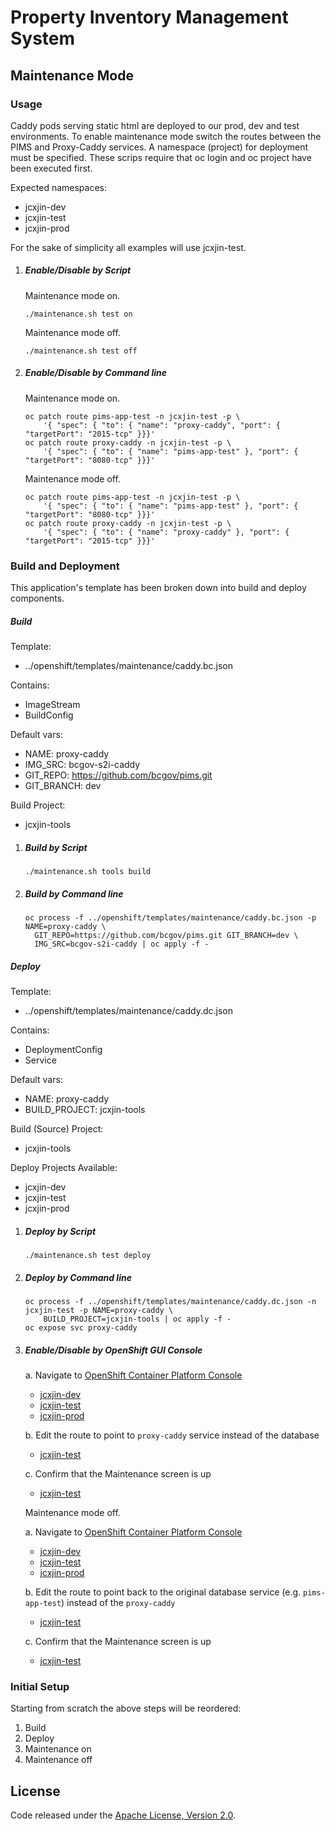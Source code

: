 # Property Inventory Management System

## Maintenance Mode

### Usage

Caddy pods serving static html are deployed to our prod, dev and test environments. To enable maintenance mode switch the routes between the PIMS and Proxy-Caddy services. A namespace (project) for deployment must be specified. These scrips require that oc login and oc project have been executed first.

Expected namespaces:

- jcxjin-dev
- jcxjin-test
- jcxjin-prod

For the sake of simplicity all examples will use jcxjin-test.

1. ##### Enable/Disable by Script

   Maintenance mode on.

   ```
   ./maintenance.sh test on
   ```

   Maintenance mode off.

   ```
   ./maintenance.sh test off
   ```

2. ##### Enable/Disable by Command line

   Maintenance mode on.

   ```
   oc patch route pims-app-test -n jcxjin-test -p \
       '{ "spec": { "to": { "name": "proxy-caddy", "port": { "targetPort": "2015-tcp" }}}'
   oc patch route proxy-caddy -n jcxjin-test -p \
       '{ "spec": { "to": { "name": "pims-app-test" }, "port": { "targetPort": "8080-tcp" }}}'
   ```

   Maintenance mode off.

   ```
   oc patch route pims-app-test -n jcxjin-test -p \
       '{ "spec": { "to": { "name": "pims-app-test" }, "port": { "targetPort": "8080-tcp" }}}'
   oc patch route proxy-caddy -n jcxjin-test -p \
       '{ "spec": { "to": { "name": "proxy-caddy" }, "port": { "targetPort": "2015-tcp" }}}'
   ```

### Build and Deployment

This application's template has been broken down into build and deploy components.

##### Build

Template:

- ../openshift/templates/maintenance/caddy.bc.json

Contains:

- ImageStream
- BuildConfig

Default vars:

- NAME: proxy-caddy
- IMG_SRC: bcgov-s2i-caddy
- GIT_REPO: https://github.com/bcgov/pims.git
- GIT_BRANCH: dev

Build Project:

- jcxjin-tools

1. ##### Build by Script

   ```
   ./maintenance.sh tools build
   ```

2. ##### Build by Command line

   ```
   oc process -f ../openshift/templates/maintenance/caddy.bc.json -p NAME=proxy-caddy \
     GIT_REPO=https://github.com/bcgov/pims.git GIT_BRANCH=dev \
     IMG_SRC=bcgov-s2i-caddy | oc apply -f -

   ```

##### Deploy

Template:

- ../openshift/templates/maintenance/caddy.dc.json

Contains:

- DeploymentConfig
- Service

Default vars:

- NAME: proxy-caddy
- BUILD_PROJECT: jcxjin-tools

Build (Source) Project:

- jcxjin-tools

Deploy Projects Available:

- jcxjin-dev
- jcxjin-test
- jcxjin-prod

1. ##### Deploy by Script

   ```
   ./maintenance.sh test deploy
   ```

2. ##### Deploy by Command line

   ```
   oc process -f ../openshift/templates/maintenance/caddy.dc.json -n jcxjin-test -p NAME=proxy-caddy \
       BUILD_PROJECT=jcxjin-tools | oc apply -f -
   oc expose svc proxy-caddy
   ```

3. ##### Enable/Disable by OpenShift GUI Console

   a. Navigate to [OpenShift Container Platform Console](https://console.pathfinder.gov.bc.ca:8443/console/)

   - [jcxjin-dev](https://console.pathfinder.gov.bc.ca:8443/console/project/jcxjin-dev/browse/routes)
   - [jcxjin-test](https://console.pathfinder.gov.bc.ca:8443/console/project/jcxjin-test/browse/routes)
   - [jcxjin-prod](https://console.pathfinder.gov.bc.ca:8443/console/project/jcxjin-prod/browse/routes)

   b. Edit the route to point to `proxy-caddy` service instead of the database

   - [jcxjin-test](https://console.pathfinder.gov.bc.ca:8443/console/project/jcxjin-test/edit/routes/pims-app-test)

   c. Confirm that the Maintenance screen is up

   - [jcxjin-test](https://pims-test.pathfinder.gov.bc.ca/)

   Maintenance mode off.

   a. Navigate to [OpenShift Container Platform Console](https://console.pathfinder.gov.bc.ca:8443/console/)

   - [jcxjin-dev](https://console.pathfinder.gov.bc.ca:8443/console/project/jcxjin-dev/browse/routes)
   - [jcxjin-test](https://console.pathfinder.gov.bc.ca:8443/console/project/jcxjin-test/browse/routes)
   - [jcxjin-prod](https://console.pathfinder.gov.bc.ca:8443/console/project/jcxjin-prod/browse/routes)

   b. Edit the route to point back to the original database service (e.g. `pims-app-test`) instead of the `proxy-caddy`

   - [jcxjin-test](https://console.pathfinder.gov.bc.ca:8443/console/project/jcxjin-test/edit/routes/pims-app-test)

   c. Confirm that the Maintenance screen is up

   - [jcxjin-test](https://pims-test.pathfinder.gov.bc.ca/)

### Initial Setup

Starting from scratch the above steps will be reordered:

1. Build
2. Deploy
3. Maintenance on
4. Maintenance off

## License

Code released under the [Apache License, Version 2.0](https://github.com/bcgov/pims/blob/master/LICENSE).
